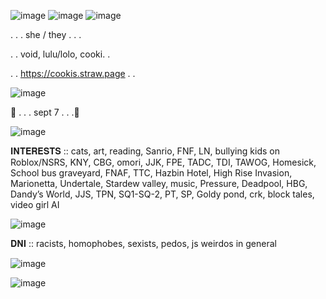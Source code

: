 ![image](https://github.com/user-attachments/assets/8566ad87-f11c-42cd-a582-71209c5289cf)
![image](https://github.com/user-attachments/assets/12a6ffae-f26e-45c5-9249-c5153b97bea2)
![image](https://github.com/user-attachments/assets/51a0879a-160f-4dd8-af53-691e202bddd1)


. . . she / they . . .

. . void, lulu/lolo, cooki. . 


. . https://cookis.straw.page . .

![image](https://github.com/user-attachments/assets/fa8cb88e-3ed1-4c69-b0d9-a43f2f016025)


🍰 . . . sept 7 . . .🧁

![image](https://github.com/user-attachments/assets/902e9929-b111-4ab8-ae89-0325db02a934)


𝐈𝐍𝐓𝐄𝐑𝐄𝐒𝐓𝐒 ::
cats, art, reading, Sanrio, FNF, LN, bullying kids on Roblox/NSRS, 
KNY, CBG, omori, JJK, FPE, TADC, TDI, TAWOG, Homesick, School bus graveyard,
FNAF, TTC, Hazbin Hotel, High Rise Invasion, Marionetta, Undertale, Stardew valley,
music, Pressure, Deadpool, HBG, Dandy’s World, JJS, TPN, SQ1-SQ-2, PT, SP, Goldy pond, crk, block tales, video girl AI

![image](https://github.com/user-attachments/assets/e4a2a364-2a7d-40f2-97f1-5816c09c88c9)

𝐃𝐍𝐈 ::
racists, homophobes, sexists, pedos, js weirdos in general

![image](https://github.com/user-attachments/assets/346e4fa2-c45e-44ff-ae0a-a5b6c895c391)

![image](https://github.com/user-attachments/assets/0fe16d00-7561-49e6-86bd-51801d42d515)


